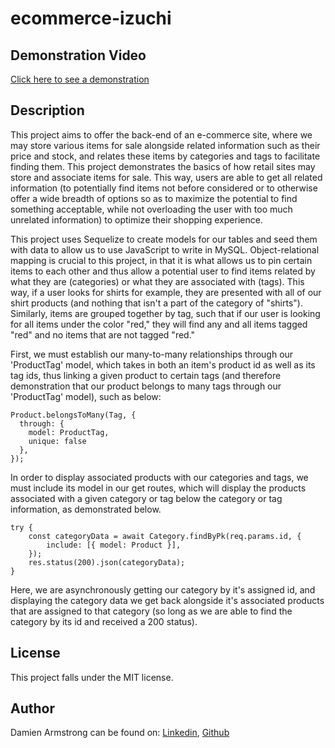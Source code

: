 # ecommerce-izuchi

## Demonstration Video
<a href="https://drive.google.com/file/d/1ByWWa70pxLDgtROwuvuRU9PoiSO7atq-/view?usp=sharing">Click here to see a demonstration</a>

## Description
This project aims to offer the back-end of an e-commerce site, where we may store various items for sale alongside related information such as their price and stock, and relates these items by categories and tags to facilitate finding them. This project demonstrates the basics of how retail sites may store and associate items for sale. This way, users are able to get all related information (to potentially find items not before considered or to otherwise offer a wide breadth of options so as to maximize the potential to find something acceptable, while not overloading the user with too much unrelated information) to optimize their shopping experience. 

This project uses Sequelize to create models for our tables and seed them with data to allow us to use JavaScript to write in MySQL. Object-relational mapping is crucial to this project, in that it is what allows us to pin certain items to each other and thus allow a potential user to find items related by what they are (categories) or what they are associated with (tags). This way, if a user looks for shirts for example, they are presented with all of our shirt products (and nothing that isn't a part of the category of "shirts"). Similarly, items are grouped together by tag, such that if our user is looking for all items under the color "red," they will find any and all items tagged "red" and no items that are not tagged "red."

First, we must establish our many-to-many relationships through our 'ProductTag' model, which takes in both an item's product id as well as its tag ids, thus linking a given product to certain tags (and therefore demonstration that our product belongs to many tags through our 'ProductTag' model), such as below:
```
Product.belongsToMany(Tag, {
  through: {
    model: ProductTag, 
    unique: false
  },
});
```
In order to display associated products with our categories and tags, we must include its model in our get routes, which will display the products associated with a given category or tag below the category or tag information, as demonstrated below.
```
try {
    const categoryData = await Category.findByPk(req.params.id, {
        include: [{ model: Product }],
    });
    res.status(200).json(categoryData);
}
```
Here, we are asynchronously getting our category by it's assigned id, and displaying the category data we get back alongside it's associated products that are assigned to that category (so long as we are able to find the category by its id and received a 200 status).

## License
This project falls under the MIT license.

## Author
Damien Armstrong can be found on: <a href="https://www.linkedin.com/in/damien-armstrong-412319138/">Linkedin</a>, <a href="https://github.com/pirosvs">Github</a>